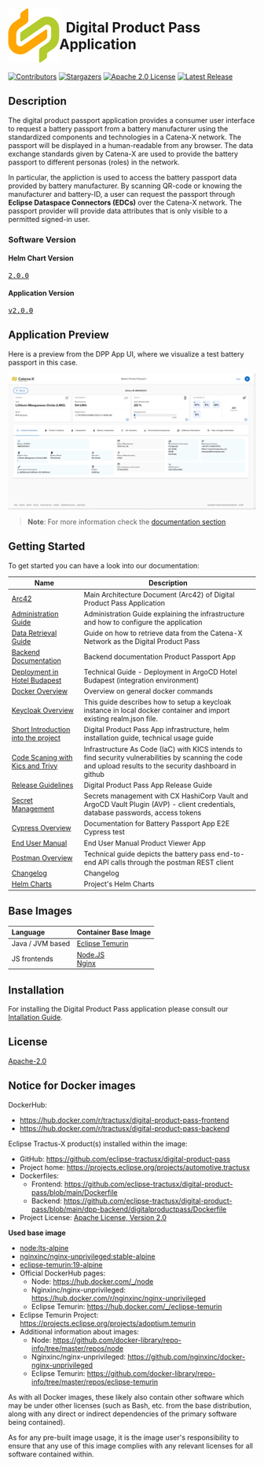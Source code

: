 <!--
  Catena-X - Product Passport Consumer Frontend
 
  Copyright (c) 2022, 2023 BASF SE, BMW AG, Henkel AG & Co. KGaA
 
  See the NOTICE file(s) distributed with this work for additional
  information regarding copyright ownership.
 
  This program and the accompanying materials are made available under the
  terms of the Apache License, Version 2.0 which is available at
  https://www.apache.org/licenses/LICENSE-2.0.
 
  Unless required by applicable law or agreed to in writing, software
  distributed under the License is distributed on an "AS IS" BASIS
  WITHOUT WARRANTIES OR CONDITIONS OF ANY KIND,
  either express or implied. See the
  License for the specific language govern in permissions and limitations
  under the License.
 
  SPDX-License-Identifier: Apache-2.0
-->

<h1 style="display:flex; align-items: center;"><img src="./docs/catena-x-logo.svg"/>&nbsp;&nbsp;Digital Product Pass Application</h1>

[![Contributors][contributors-shield]][contributors-url]
[![Stargazers][stars-shield]][stars-url]
[![Apache 2.0 License][license-shield]][license-url]
[![Latest Release][release-shield]][release-url]

## Description

The digital product passport  application provides a consumer user interface to request a battery passport from a battery manufacturer using the standardized components and technologies in a Catena-X network. The passport will be displayed in a human-readable from any browser. The data exchange standards given by Catena-X are used to provide the battery passport to different personas (roles) in the network.

In particular, the appliction is used to access the battery passport data provided by battery manufacturer. By scanning QR-code or knowing the manufacturer and battery-ID, a user can request the passport  through **Eclipse Dataspace Connectors (EDCs)** over the Catena-X network. The passport provider will provide data attributes that is only visible to a permitted signed-in user. 

### Software Version
#### Helm Chart Version
<pre id="helm-version"><a href="https://github.com/eclipse-tractusx/digital-product-pass/releases/tag/digital-product-pass-2.0.0">2.0.0</a></pre>
#### Application Version
<pre id="app-version"><a href="https://github.com/eclipse-tractusx/digital-product-pass/releases/tag/v2.0.0">v2.0.0</a></pre>


## Application Preview

Here is a preview from the DPP App UI, where we visualize a test battery passport in this case.

![General Info View](./docs/arc42/media/GraphicBatteryPassportViewGeneralInfo.png)

> **Note**: For more information check the [documentation section](./docs/README.md)

## Getting Started

To get started you can have a look into our documentation:

| Name                                                                      | Description                                                                                                                                                 |
| ----------------------------------------------------------------          |-------------------------------------------------------------------------------------------------------------------------------------------------------------|
| [Arc42](./docs/arc42/Arc42.md)                                             | Main Architecture Document (Arc42) of Digital Product Pass Application                                                                                      |
| [Administration Guide](./docs/admin%20guide/Admin_Guide.md)                  | Administration Guide explaining the infrastructure and how to configure the application                                                                     |
| [Data Retrieval Guide](./docs/data%20retrieval%20guide/DataRetrievalGuide.md)                  | Guide on how to retrieve data from the Catena-X Network as the Digital Product Pass                                                                    |
| [Backend Documentation](./dpp-backend/digitalproductpass/readme.md)          | Backend documentation Product Passport App                                                                                                                  |
| [Deployment in Hotel Budapest](./deployment/README.md)                     | Technical Guide - Deployment in ArgoCD Hotel Budapest (integration environment)                                                                             |
| [Docker Overview](./docker/README.md)                                      | Overview on general docker commands                                                                                                                         |
| [Keycloak Overview](./deployment/local/docker/Keycloak/README.md)                     | This guide describes how to setup a keycloak instance in local docker container and import existing realm.json file.                                        |
| [Short Introduction into the project](./docs/GETTING-STARTED.md)           | Digital Product Pass App infrastructure, helm installation guide, technical usage guide                                                                     |
| [Code Scaning with Kics and Trivy](./docs/IaC.md)                          | Infrastructure As Code (IaC) with KICS intends to find security vulnerabilities by scanning the code and upload results to the security dashboard in github |
| [Release Guidelines](./docs/RELEASE.md)                                     | Digital Product Pass App Release Guide                                                                                                             |
| [Secret Management](./docs/SECRETS_MANAGEMENT.md)                          | Secrets management with CX HashiCorp Vault and ArgoCD Vault Plugin (AVP) - client credentials, database passwords, access tokens                            |
| [Cypress Overview](./docs/cypress/CYPRESS.md)                              | Documentation for Battery Passport App E2E Cypress test                                                                                                     |
| [End User Manual](./docs/user%20manual/User%20Manual%20Product%20Viewer%20App.md)             | End User Manual Product Viewer App                                                                                                                          |
| [Postman Overview](./deployment/local/postman//README.md)                                    | Technical guide depicts the battery pass end-to-end API calls through the postman REST client                                                               |
| [Changelog](./CHANGELOG.md)                                                | Changelog                                                                                                                                                   |
| [Helm Charts](https://github.com/eclipse-tractusx/digital-product-pass/tree/main/charts/digital-product-pass)                                                | Project's Helm Charts                                                                                                                                       |



## Base Images
| Language | Container Base Image |
| :------- | :------------------- |
| Java / JVM based   | [Eclipse Temurin](https://hub.docker.com/_/eclipse-temurin) |
| JS frontends       | [Node.JS](https://hub.docker.com/_/node)  <br/> [Nginx](https://hub.docker.com/r/nginxinc/nginx-unprivileged) |
      

## Installation
For installing the Digital Product Pass application please consult our [Intallation Guide](./INSTALL.md).

## License

[Apache-2.0](https://raw.githubusercontent.com/eclipse-tractusx/digital-product-pass/main/LICENSE)

## Notice for Docker images
DockerHub:

- https://hub.docker.com/r/tractusx/digital-product-pass-frontend
- https://hub.docker.com/r/tractusx/digital-product-pass-backend

Eclipse Tractus-X product(s) installed within the image:

- GitHub: https://github.com/eclipse-tractusx/digital-product-pass
- Project home: https://projects.eclipse.org/projects/automotive.tractusx
- Dockerfiles: 
    - Frontend: https://github.com/eclipse-tractusx/digital-product-pass/blob/main/Dockerfile
    - Backend: https://github.com/eclipse-tractusx/digital-product-pass/blob/main/dpp-backend/digitalproductpass/Dockerfile
- Project License: [Apache License, Version 2.0](https://raw.githubusercontent.com/eclipse-tractusx/digital-product-pass/main/LICENSE)


**Used base image**
- [node:lts-alpine](https://github.com/nodejs/docker-node)
- [nginxinc/nginx-unprivileged:stable-alpine](https://github.com/nginxinc/docker-nginx-unprivileged/blob/main/Dockerfile-alpine.template)
- [eclipse-temurin:19-alpine](https://github.com/adoptium/containers)
- Official DockerHub pages:
    - Node: https://hub.docker.com/_/node
    - Nginxinc/nginx-unprivileged: https://hub.docker.com/r/nginxinc/nginx-unprivileged
    - Eclipse Temurin: https://hub.docker.com/_/eclipse-temurin  
- Eclipse Temurin Project: https://projects.eclipse.org/projects/adoptium.temurin  
- Additional information about images:
    - Node: https://github.com/docker-library/repo-info/tree/master/repos/node
    - Nginxinc/nginx-unprivileged: https://github.com/nginxinc/docker-nginx-unprivileged
    - Eclipse Temurin: https://github.com/docker-library/repo-info/tree/master/repos/eclipse-temurin

As with all Docker images, these likely also contain other software which may be under other licenses 
(such as Bash, etc. from the base distribution, along with any direct or indirect dependencies of the primary software being contained).

As for any pre-built image usage, it is the image user's responsibility to ensure that any use of this image complies with any relevant licenses for all software contained within.

<!-- MARKDOWN LINKS & IMAGES -->
<!-- https://www.markdownguide.org/basic-syntax/#reference-style-links -->

[contributors-shield]: https://img.shields.io/github/contributors/eclipse-tractusx/digital-product-pass.svg?style=for-the-badge

[contributors-url]: https://github.com/eclipse-tractusx/digital-product-pass/graphs/contributors

[stars-shield]: https://img.shields.io/github/stars/eclipse-tractusx/digital-product-pass.svg?style=for-the-badge

[stars-url]: https://github.com/eclipse-tractusx/digital-product-pass/stargazers

[license-shield]: https://img.shields.io/github/license/eclipse-tractusx/digital-product-pass.svg?style=for-the-badge

[license-url]: https://github.com/eclipse-tractusx/digital-product-pass/blob/main/LICENSE

[release-shield]: https://img.shields.io/github/v/release/eclipse-tractusx/digital-product-pass.svg?style=for-the-badge

[release-url]: https://github.com/eclipse-tractusx/digital-product-pass/releases
